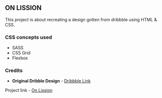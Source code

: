 ## ON LISSION

This project is about recreating a design gotten from dribbble using HTML & CSS.

### CSS concepts used

- SASS
- CSS Grid
- Flexbox

### Credits

- **Original Dribble Design** - [Dribbble Link](https://dribbble.com/shots/5017628-On-Mission-Itself?utm_source=Clipboard_Shot&utm_campaign=cadabra&utm_content=On%20Mission.%20Itself.&utm_medium=Social_Share)

Project link - [On Lission]()
